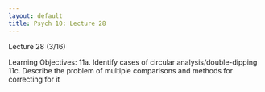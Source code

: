 ```yaml
---
layout: default
title: Psych 10: Lecture 28
---
```

Lecture 28 (3/16)

Learning Objectives:
11a. Identify cases of circular analysis/double-dipping
11c. Describe the problem of multiple comparisons and methods for correcting for it

